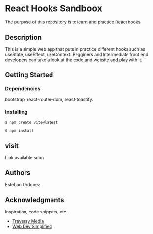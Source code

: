 # React Hooks Sandboox

The purpose of this repository is to learn and practice React hooks.

## Description

This is a simple web app that puts in practice different hooks such as useState, useEffect, useContext. Begginers and Intermediate front end developers can take a look at the code and website and play with it.

## Getting Started

### Dependencies
bootstrap, react-router-dom, react-toastify.

### Installing

```
$ npm create vite@latest
```
```
$ npm install
```
## visit
Link available soon
## Authors

Esteban Ordonez

## Acknowledgments

Inspiration, code snippets, etc.
* [Traversy Media](https://www.youtube.com/@TraversyMedia)
* [Web Dev Simplified](https://www.youtube.com/@WebDevSimplified)
